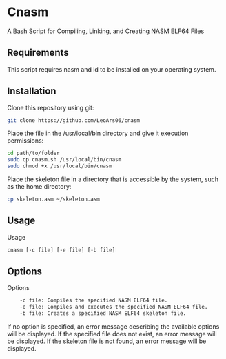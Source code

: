 # Cnasm
A Bash Script for Compiling, Linking, and Creating NASM ELF64 Files
## Requirements
This script requires nasm and ld to be installed on your operating system.
## Installation
Clone this repository using git:

```bash
git clone https://github.com/LeoArs06/cnasm
```

Place the file in the /usr/local/bin directory and give it execution permissions:
```bash
cd path/to/folder
sudo cp cnasm.sh /usr/local/bin/cnasm
sudo chmod +x /usr/local/bin/cnasm
```
Place the skeleton file in a directory that is accessible by the system, such as the home directory:

```bash
cp skeleton.asm ~/skeleton.asm
```
## Usage
Usage

```bash
cnasm [-c file] [-e file] [-b file]
```
## Options
Options
```bash
    -c file: Compiles the specified NASM ELF64 file.
    -e file: Compiles and executes the specified NASM ELF64 file.
    -b file: Creates a specified NASM ELF64 skeleton file.
```
If no option is specified, an error message describing the available options will be displayed. If the specified file does not exist, an error message will be displayed. If the skeleton file is not found, an error message will be displayed.
